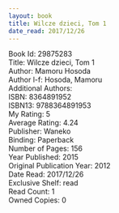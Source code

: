 ```yaml
---
layout: book
title: Wilcze dzieci, Tom 1
date_read: 2017/12/26
---
```


Book Id: 29875283<br />
Title: Wilcze dzieci, Tom 1<br />
Author: Mamoru Hosoda<br />
Author l-f: Hosoda, Mamoru<br />
Additional Authors: <br />
ISBN: 8364891952<br />
ISBN13: 9788364891953<br />
My Rating: 5<br />
Average Rating: 4.24<br />
Publisher: Waneko<br />
Binding: Paperback<br />
Number of Pages: 156<br />
Year Published: 2015<br />
Original Publication Year: 2012<br />
Date Read: 2017/12/26<br />
Exclusive Shelf: read<br />
Read Count: 1<br />
Owned Copies: 0<br />

